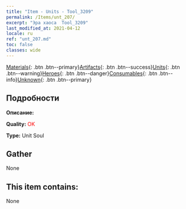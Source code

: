 ```yaml
---
title: "Item - Units - Tool_3209"
permalink: /Items/unt_207/
excerpt: "Эра хаоса  Tool_3209"
last_modified_at: 2021-04-12
locale: ru
ref: "unt_207.md"
toc: false
classes: wide
---
```

 [Materials](/ru/Items/){: .btn .btn--primary}[Artifacts](/ru/Items/Artifacts/){: .btn .btn--success}[Units](/ru/Items/Units/){: .btn .btn--warning}[Heroes](/ru/Items/Heroes/){: .btn .btn--danger}[Consumables](/ru/Items/Consumables/){: .btn .btn--info}[Unknown](/ru/Items/Unknown/){: .btn .btn--primary}

## Подробности
 **Описание:** 

 **Quality:** <span style="color: #FF0000">OK</span>

 **Type:** Unit Soul

## Gather

  None

## This item contains:

  None

